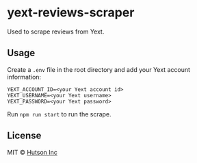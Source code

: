 # yext-reviews-scraper

Used to scrape reviews from Yext.

## Usage

Create a `.env` file in the root directory and add your Yext account information:

```
YEXT_ACCOUNT_ID=<your Yext account id>
YEXT_USERNAME=<your Yext username>
YEXT_PASSWORD=<your Yext password>
```

Run `npm run start` to run the scrape.

## License

MIT © [Hutson Inc](https://www.hutsoninc.com)